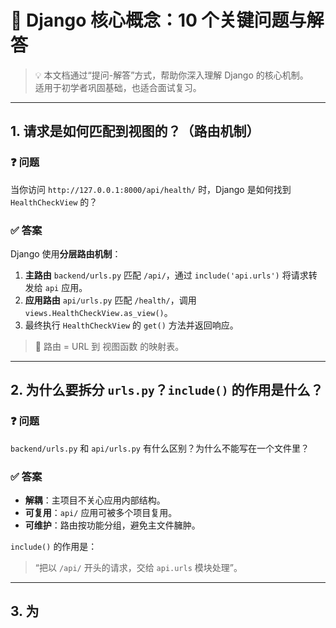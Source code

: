 # 🐍 Django 核心概念：10 个关键问题与解答

> 💡 本文档通过“提问-解答”方式，帮助你深入理解 Django 的核心机制。  
> 适用于初学者巩固基础，也适合面试复习。

---

## 1. 请求是如何匹配到视图的？（路由机制）

### ❓ 问题
当你访问 `http://127.0.0.1:8000/api/health/` 时，Django 是如何找到 `HealthCheckView` 的？

### ✅ 答案
Django 使用**分层路由机制**：

1. **主路由** `backend/urls.py` 匹配 `/api/`，通过 `include('api.urls')` 将请求转发给 `api` 应用。
2. **应用路由** `api/urls.py` 匹配 `/health/`，调用 `views.HealthCheckView.as_view()`。
3. 最终执行 `HealthCheckView` 的 `get()` 方法并返回响应。

> 🔁 路由 = URL 到 视图函数 的映射表。

---

## 2. 为什么要拆分 `urls.py`？`include()` 的作用是什么？

### ❓ 问题
`backend/urls.py` 和 `api/urls.py` 有什么区别？为什么不能写在一个文件里？

### ✅ 答案
- **解耦**：主项目不关心应用内部结构。
- **可复用**：`api/` 应用可被多个项目复用。
- **可维护**：路由按功能分组，避免主文件臃肿。

`include()` 的作用是：
> “把以 `/api/` 开头的请求，交给 `api.urls` 模块处理”。

---

## 3. 为